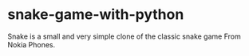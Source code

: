 # snake-game-with-python
Snake is a small and very simple clone of the classic snake game From Nokia Phones.
